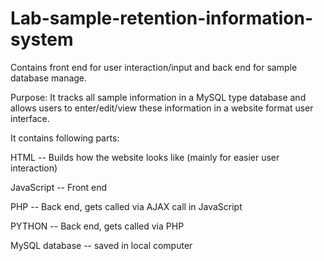 # Lab-sample-retention-information-system
Contains front end for user interaction/input and back end for sample database manage.

Purpose: It tracks all sample information in a MySQL type database and allows users to enter/edit/view these information in a website format user interface.

It contains following parts:

HTML -- Builds how the website looks like (mainly for easier user interaction)

JavaScript -- Front end

PHP -- Back end, gets called via AJAX call in JavaScript

PYTHON -- Back end, gets called via PHP

MySQL database -- saved in local computer
